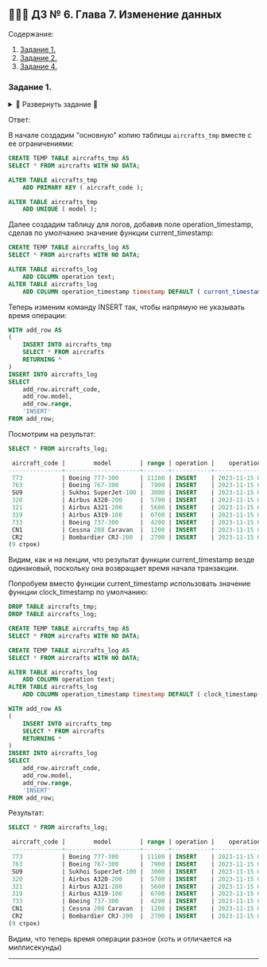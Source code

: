 ## 👨🏻‍💻 ДЗ № 6. Глава 7. Изменение данных

Содержание:
1. [Задание 1.](#задание_1)
2. [Задание 2.](#задание_2)
3. [Задание 4.](#задание_4)

### **Задание 1.** <a name="задание_1"></a>

<details>
<summary>🔽 Развернуть задание 🔽</summary>
Задание:

Добавьте в определение таблицы `aircrafts_log` значение по умолчанию
`current_timestamp` и соответствующим образом измените команды `INSERT`,
приведенные в тексте главы.
</details>

Ответ:

В начале создадим "основную" копию таблицы `aircrafts_tmp` вместе с ее
ограничениями:
```SQL
CREATE TEMP TABLE aircrafts_tmp AS
SELECT * FROM aircrafts WITH NO DATA;

ALTER TABLE aircrafts_tmp
    ADD PRIMARY KEY ( aircraft_code );

ALTER TABLE aircrafts_tmp
    ADD UNIQUE ( model );
```
Далее создадим таблицу для логов, добавив поле operation_timestamp, 
сделав по умолчанию значение функции current_timestamp:
```SQL
CREATE TEMP TABLE aircrafts_log AS
SELECT * FROM aircrafts WITH NO DATA;

ALTER TABLE aircrafts_log
    ADD COLUMN operation text;
ALTER TABLE aircrafts_log
    ADD COLUMN operation_timestamp timestamp DEFAULT ( current_timestamp );
```
Теперь изменим команду INSERT так, чтобы напрямую не указывать время
операции:
```SQL
WITH add_row AS
( 
    INSERT INTO aircrafts_tmp
    SELECT * FROM aircrafts
    RETURNING *
)
INSERT INTO aircrafts_log
SELECT 
    add_row.aircraft_code, 
    add_row.model, 
    add_row.range, 
    'INSERT'
FROM add_row;
```
Посмотрим на результат:
```SQL
SELECT * FROM aircrafts_log;

 aircraft_code |        model        | range | operation |    operation_timestamp     
---------------+---------------------+-------+-----------+----------------------------
 773           | Boeing 777-300      | 11100 | INSERT    | 2023-11-15 00:33:14.296826
 763           | Boeing 767-300      |  7900 | INSERT    | 2023-11-15 00:33:14.296826
 SU9           | Sukhoi SuperJet-100 |  3000 | INSERT    | 2023-11-15 00:33:14.296826
 320           | Airbus A320-200     |  5700 | INSERT    | 2023-11-15 00:33:14.296826
 321           | Airbus A321-200     |  5600 | INSERT    | 2023-11-15 00:33:14.296826
 319           | Airbus A319-100     |  6700 | INSERT    | 2023-11-15 00:33:14.296826
 733           | Boeing 737-300      |  4200 | INSERT    | 2023-11-15 00:33:14.296826
 CN1           | Cessna 208 Caravan  |  1200 | INSERT    | 2023-11-15 00:33:14.296826
 CR2           | Bombardier CRJ-200  |  2700 | INSERT    | 2023-11-15 00:33:14.296826
(9 строк)
```
Видим, как и на лекции, что результат функции current_timestamp везде одинаковый, 
поскольку она возвращает время начала транзакции.

Попробуем вместо функции current_timestamp использовать значение функции 
clock_timestamp по умолчанию:
```SQL
DROP TABLE aircrafts_tmp;
DROP TABLE aircrafts_log;

CREATE TEMP TABLE aircrafts_tmp AS
SELECT * FROM aircrafts WITH NO DATA;

CREATE TEMP TABLE aircrafts_log AS
SELECT * FROM aircrafts WITH NO DATA;

ALTER TABLE aircrafts_log
    ADD COLUMN operation text;
ALTER TABLE aircrafts_log
    ADD COLUMN operation_timestamp timestamp DEFAULT ( clock_timestamp() );

WITH add_row AS
( 
    INSERT INTO aircrafts_tmp
    SELECT * FROM aircrafts
    RETURNING *
)
INSERT INTO aircrafts_log
SELECT 
    add_row.aircraft_code, 
    add_row.model, 
    add_row.range, 
    'INSERT'
FROM add_row;
```
Результат:
```SQL
SELECT * FROM aircrafts_log;

 aircraft_code |        model        | range | operation |    operation_timestamp     
---------------+---------------------+-------+-----------+----------------------------
 773           | Boeing 777-300      | 11100 | INSERT    | 2023-11-15 00:41:22.769597
 763           | Boeing 767-300      |  7900 | INSERT    | 2023-11-15 00:41:22.769619
 SU9           | Sukhoi SuperJet-100 |  3000 | INSERT    | 2023-11-15 00:41:22.769622
 320           | Airbus A320-200     |  5700 | INSERT    | 2023-11-15 00:41:22.769624
 321           | Airbus A321-200     |  5600 | INSERT    | 2023-11-15 00:41:22.769625
 319           | Airbus A319-100     |  6700 | INSERT    | 2023-11-15 00:41:22.769627
 733           | Boeing 737-300      |  4200 | INSERT    | 2023-11-15 00:41:22.769629
 CN1           | Cessna 208 Caravan  |  1200 | INSERT    | 2023-11-15 00:41:22.76963
 CR2           | Bombardier CRJ-200  |  2700 | INSERT    | 2023-11-15 00:41:22.769632
(9 строк)
```
Видим, что теперь время операции разное (хоть и отличается на миллисекунды)

---